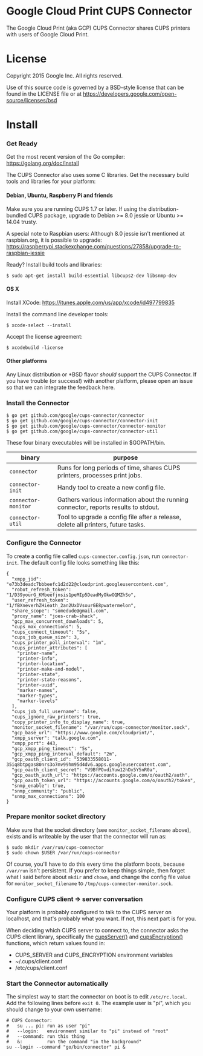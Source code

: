# Google Cloud Print CUPS Connector
The Google Cloud Print (aka GCP) CUPS Connector shares CUPS printers with users of Google Cloud Print.

# License
Copyright 2015 Google Inc. All rights reserved.

Use of this source code is governed by a BSD-style
license that can be found in the LICENSE file or at
https://developers.google.com/open-source/licenses/bsd

# Install

### Get Ready
Get the most recent version of the Go compiler: https://golang.org/doc/install

The CUPS Connector also uses some C libraries. Get the necessary build tools and libraries for your platform:

#### Debian, Ubuntu, Raspberry Pi and friends
Make sure you are running CUPS 1.7 or later. If using the distribution-bundled CUPS package, upgrade to Debian >= 8.0 jessie or Ubuntu >= 14.04 trusty.

A special note to Raspbian users: Although 8.0 jessie isn't mentioned at raspbian.org, it is possible to upgrade: https://raspberrypi.stackexchange.com/questions/27858/upgrade-to-raspbian-jessie

Ready? Install build tools and libraries:
```
$ sudo apt-get install build-essential libcups2-dev libsnmp-dev
```

#### OS X
Install XCode: https://itunes.apple.com/us/app/xcode/id497799835

Install the command line developer tools:
```
$ xcode-select --install
```

Accept the license agreement:
```
$ xcodebuild -license
```

#### Other platforms
Any Linux distribution or *BSD flavor _should_ support the CUPS Connector. If you have trouble (or success!) with another platform, please open an issue so that we can integrate the feedback here.

### Install the Connector
```
$ go get github.com/google/cups-connector/connector
$ go get github.com/google/cups-connector/connector-init
$ go get github.com/google/cups-connector/connector-monitor
$ go get github.com/google/cups-connector/connector-util
```

These four binary executables will be installed in $GOPATH/bin.

binary              | purpose
------------------- | -------
`connector`         | Runs for long periods of time, shares CUPS printers, processes print jobs.
`connector-init`    | Handy tool to create a new config file.
`connector-monitor` | Gathers various information about the running connector, reports results to stdout.
`connector-util`    | Tool to upgrade a config file after a release, delete all printers, future tasks.

### Configure the Connector
To create a config file called `cups-connector.config.json`, run
`connector-init`. The default config file looks something like this:

```
{
  "xmpp_jid": "e73b3deadc7bbbeefc1d2d22@cloudprint.googleusercontent.com",
  "robot_refresh_token": "1/D39yourG_KMbeefjnsis1peMIp5DeadMyOkwOQMZhSo",
  "user_refresh_token": "1/fBXneverhZHieath_2an2UxDVsourGE8pwatermelon",
  "share_scope": "somedude@gmail.com",
  "proxy_name": "joes-crab-shack",
  "gcp_max_concurrent_downloads": 5,
  "cups_max_connections": 5,
  "cups_connect_timeout": "5s",
  "cups_job_queue_size": 3,
  "cups_printer_poll_interval": "1m",
  "cups_printer_attributes": [
    "printer-name",
    "printer-info",
    "printer-location",
    "printer-make-and-model",
    "printer-state",
    "printer-state-reasons",
    "printer-uuid",
    "marker-names",
    "marker-types",
    "marker-levels"
  ],
  "cups_job_full_username": false,
  "cups_ignore_raw_printers": true,
  "copy_printer_info_to_display_name": true,
  "monitor_socket_filename": "/var/run/cups-connector/monitor.sock",
  "gcp_base_url": "https://www.google.com/cloudprint/",
  "xmpp_server": "talk.google.com",
  "xmpp_port": 443,
  "gcp_xmpp_ping_timeout": "5s",
  "gcp_xmpp_ping_interval_default": "2m",
  "gcp_oauth_client_id": "539833558011-35iq8btpgas80nrs3o7mv99hm95d4dv6.apps.googleusercontent.com",
  "gcp_oauth_client_secret": "V9BfPOvdiYuw12hDx5Y5nR0a",
  "gcp_oauth_auth_url": "https://accounts.google.com/o/oauth2/auth",
  "gcp_oauth_token_url": "https://accounts.google.com/o/oauth2/token",
  "snmp_enable": true,
  "snmp_community": "public",
  "snmp_max_connections": 100
}
```

### Prepare monitor socket directory
Make sure that the socket directory (see `monitor_socket_filename` above),
exists and is writeable by the user that the connector will run as:
```
$ sudo mkdir /var/run/cups-connector
$ sudo chown $USER /var/run/cups-connector
```

Of course, you'll have to do this every time the platform boots, because
`/var/run` isn't persistent. If you prefer to keep things simple, then forget
what I said before about `mkdir` and `chown`, and change the config file value for
`monitor_socket_filename` to `/tmp/cups-connector-monitor.sock`.

### Configure CUPS client => server conversation
Your platform is probably configured to talk to the CUPS server on localhost,
and that's probably what you want. If not, this next part is for you.

When deciding which CUPS server to connect to, the connector asks the CUPS client
library, specifically the
[cupsServer()](https://www.cups.org/documentation.php/doc-2.0/api-cups.html#cupsServer)
and
[cupsEncryption()](https://www.cups.org/documentation.php/doc-2.0/api-cups.html#cupsEncryption)
functions, which return values found in:
- CUPS_SERVER and CUPS_ENCRYPTION environment variables
- ~/.cups/client.conf
- /etc/cups/client.conf

### Start the Connector automatically
The simplest way to start the connector on boot is to edit `/etc/rc.local`.
Add the following lines before `exit 0`. The example user is "pi", which
you should change to your own username:

```
# CUPS Connector:
#   su ... pi: run as user "pi"
#   --login:   environment similar to "pi" instead of "root"
#   --command: run this thing
#   &:         run the command "in the background"
su --login --command "go/bin/connector" pi &
```
